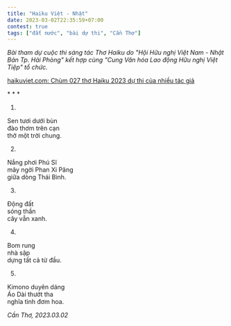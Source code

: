 ```yaml
---
title: "Haiku Việt - Nhật"
date: 2023-03-02T22:35:59+07:00
contest: true
tags: ["đất nước", "bài dự thi", "Cần Thơ"]
---
```

*Bài tham dự cuộc thi sáng tác Thơ Haiku do "Hội Hữu nghị Việt Nam - Nhật Bản Tp. Hải Phòng" kết hợp cùng "Cung Văn hóa Lao động Hữu nghị Việt Tiệp" tổ chức.*  
  
[haikuviet.com: Chùm 027 thơ Haiku 2023 dự thi của nhiều tác giả](https://haikuviet.com/chum-027-tho-haiku-2023-du-thi-cua-nhieu-tac-gia/)

  
\* \* \*
  
1.  
Sen tươi dưới bùn  
đào thơm trên cạn  
thở một trời chung.  
  
2.  
Nắng phơi Phú Sĩ  
mây ngời Phan Xi Păng  
giữa dòng Thái Bình.  
  
3.  
Động đất  
sóng thần  
cây vẫn xanh.  
  
4.  
Bom rung  
nhà sập  
dựng tất cả từ đầu.  
  
5.  
Kimono duyên dáng  
Áo Dài thướt tha  
nghĩa tình đơm hoa.  
  
*Cần Thơ, 2023.03.02*